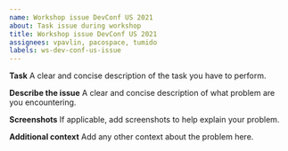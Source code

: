 ```yaml
---
name: Workshop issue DevConf US 2021
about: Task issue during workshop
title: Workshop issue DevConf US 2021
assignees: vpavlin, pacospace, tumido
labels: ws-dev-conf-us-issue
---
```


**Task**
A clear and concise description of the task you have to perform.

**Describe the issue**
A clear and concise description of what problem are you encountering.

**Screenshots**
If applicable, add screenshots to help explain your problem.

**Additional context**
Add any other context about the problem here.
